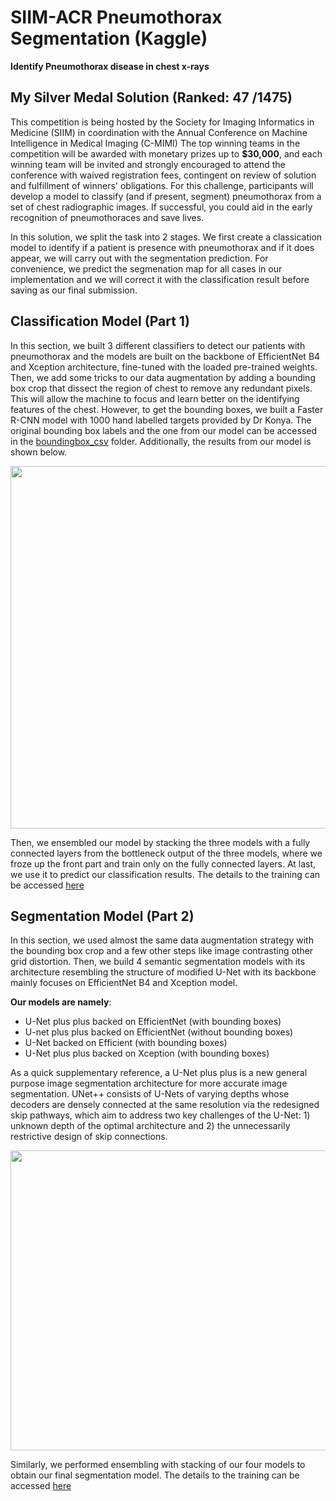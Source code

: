 # SIIM-ACR Pneumothorax Segmentation (Kaggle)
**Identify Pneumothorax disease in chest x-rays**

## My Silver Medal Solution (Ranked: 47 /1475)
This competition is being hosted by the Society for Imaging Informatics in Medicine (SIIM) in coordination with the Annual Conference on Machine Intelligence in Medical Imaging (C-MIMI)
The top winning teams in the competition will be awarded with monetary prizes up to **$30,000**,
and each winning team will be invited and strongly encouraged to attend the conference with waived registration fees,
contingent on review of solution and fulfillment of winners' obligations. 
For this challenge, participants will develop a model to classify (and if present, segment)
pneumothorax from a set of chest radiographic images. 
If successful, you could aid in the early recognition of pneumothoraces and save lives.

In this solution, we split the task into 2 stages. 
We first create a classication model to identify if a patient is presence with pneumothorax and if it does appear,
we will carry out with the segmentation prediction. 
For convenience, we predict the segmenation map for all cases in our implementation and we will correct it with the classification result before saving as our final submission.

## Classification Model (Part 1)
In this section, we built 3 different classifiers to detect our patients with pneumothorax and 
the models are built on the backbone of EfficientNet B4 and Xception architecture, fine-tuned with the loaded pre-trained weights.
Then, we add some tricks to our data augmentation by adding a bounding box crop that dissect the region of chest to remove any redundant pixels. 
This will allow the machine to focus and learn better on the identifying features of the chest. However, to get the bounding boxes, 
we built a Faster R-CNN model with 1000 hand labelled targets provided by Dr Konya. 
The original bounding box labels and the one from our model can be accessed in the [boundingbox_csv](https://github.com/DW-Hwang/SIIMS_ACR_Pneumothorax-Kaggle/tree/master/boundingbox_csv) folder.
Additionally, the results from our model is shown below.

<img src="https://github.com/DW-Hwang/SIIMS_ACR_Pneumothorax-Kaggle/blob/master/screenshots/image1.png" width= "899" height="580"/>

Then, we ensembled our model by stacking the three models with a fully connected layers from the bottleneck output of the three models,
where we froze up the front part and train only on the fully connected layers. At last, we use it to predict our classification results. The details to the training can be accessed [here](https://github.com/DW-Hwang/SIIMS_ACR_Pneumothorax-Kaggle/blob/master/classification/Classification.ipynb)


## Segmentation Model (Part 2)
In this section, we used almost the same data augmentation strategy with the bounding box crop and a few other steps like image contrasting other grid distortion. Then, we build 4 semantic segmentation models with its architecture resembling the structure of modified U-Net with its backbone mainly focuses on EfficientNet B4 and Xception model. 

**Our models are namely**:
* U-Net plus plus backed on EfficientNet (with bounding boxes)
* U-net plus plus backed on EfficientNet (without bounding boxes)
* U-Net backed on Efficient (with bounding boxes)
* U-Net plus plus backed on Xception (with bounding boxes)

As a quick supplementary reference, a U-Net plus plus is a new general purpose image segmentation architecture for more accurate image segmentation. UNet++ consists of U-Nets of varying depths whose decoders are densely connected at the same resolution via the redesigned skip pathways, which aim to address two key challenges of the U-Net: 1) unknown depth of the optimal architecture and 2) the unnecessarily restrictive design of skip connections.

<img src="https://github.com/DW-Hwang/SIIMS_ACR_Pneumothorax-Kaggle/blob/master/screenshots/UNet.jpg" width= "640" height="480"/>

Similarly, we performed ensembling with stacking of our four models to obtain our final segmentation model. The details to the training can be accessed [here](https://github.com/DW-Hwang/SIIMS_ACR_Pneumothorax-Kaggle/blob/master/Segmentation/Segmentation.ipynb)


